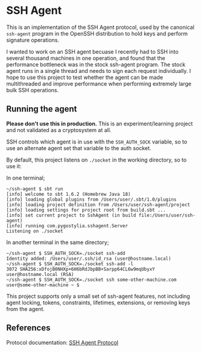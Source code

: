 # SSH Agent

This is an implementation of the SSH Agent protocol,
used by the canonical `ssh-agent` program in the OpenSSH distribution
to hold keys and perform signature operations.

I wanted to work on an SSH agent becuase I recently had to SSH into
several thousand machines in one operation, and found that the
performance bottleneck was in the stock ssh-agent program. The stock
agent runs in a single thread and needs to sign each request
individually. I hope to use this project to test whether the agent can
be made multithreaded and improve performance when performing extremely
large bulk SSH operations.

## Running the agent

**Please don't use this in production.**
This is an experiment/learning project and not
validated as a cryptosystem at all.

SSH controls which agent is in use with the `SSH_AUTH_SOCK` variable, so
to use an alternate agent set that variable to the auth socket.

By default, this project listens on `./socket` in the working directory,
so to use it:

In one terminal;
```
~/ssh-agent $ sbt run
[info] welcome to sbt 1.6.2 (Homebrew Java 18)
[info] loading global plugins from /Users/user/.sbt/1.0/plugins
[info] loading project definition from /Users/user/ssh-agent/project
[info] loading settings for project root from build.sbt ...
[info] set current project to SshAgent (in build file:/Users/user/ssh-agent)
[info] running com.pygostylia.sshagent.Server
Listening on ./socket
```

In another terminal in the same directory;
```
~/ssh-agent $ SSH_AUTH_SOCK=./socket ssh-add
Identity added: /Users/user/.ssh/id_rsa (user@hostname.local)
~/ssh-agent $ SSH_AUTH_SOCK=./socket ssh-add -l
3072 SHA256:xDfojB0NHXp+6H6bRdJbpBB+Sarpp64CL6w9mqUbyxY user@hostname.local (RSA)
~/ssh-agent $ SSH_AUTH_SOCK=./socket ssh some-other-machine.com
user@some-other-machine ~ $
```

This project supports only a small set of ssh-agent features,
not including agent locking, tokens, constraints, lifetimes,
extensions, or removing keys from the agent.

## References

Protocol documentation:
[SSH Agent Protocol](https://tools.ietf.org/id/draft-miller-ssh-agent-01.html)
